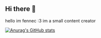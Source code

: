 ## Hi there 👋

hello im fennec :3 im a small content creator 


[![Anurag's GitHub stats](https://github-readme-stats.vercel.app/api?username=fennec0)](https://github.com/anuraghazra/github-readme-stats)

